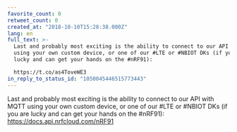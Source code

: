 ```yaml
---
favorite_count: 0
retweet_count: 0
created_at: "2018-10-10T15:28:38.000Z"
lang: en
full_text: >-
  Last and probably most exciting is the ability to connect to our API with MQTT
  using your own custom device, or one of our #LTE or #NBIOT DKs (if you are
  lucky and can get your hands on the #nRF91): 

  https://t.co/as4ToveWE3
in_reply_to_status_id: "1050045446515773443"
---
```


Last and probably most exciting is the ability to connect to our API with MQTT
using your own custom device, or one of our #LTE or #NBIOT DKs (if you are lucky
and can get your hands on the #nRF91): <https://docs.api.nrfcloud.com/nRF91>
